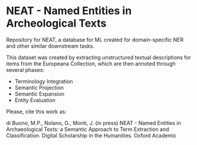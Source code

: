 # NEAT - Named Entities in Archeological Texts
Repository for NEAT, a database for ML created for domain-specific NER and other similar downstream tasks.

This dataset was created by extracting unstructured textual descriptions for items from the Europeana Collection, which are then annoted through several phases:
*  Terminology Integration
*  Semantic Projection
*  Semantic Expansion
*  Entity Evaluation

Please, cite this work as:

di Buono, M.P., Nolano, G., Monti, J. (in press) NEAT - Named Entities in Archaeological Texts: a Semantic Approach to Term Extraction and Classification. Digital Scholarship in the Humanities. Oxford Academic
